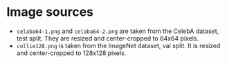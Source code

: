 # Image sources

- `celaba64-1.png` and `celaba64-2.png` are taken from the CelebA dataset, test split. They are resized and center-cropped to 64x64 pixels. 
- `collie128.png` is taken from the ImageNet dataset, val split. It is resized and center-cropped to 128x128 pixels. 
